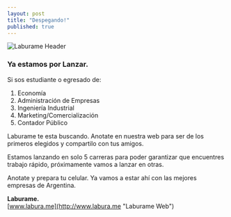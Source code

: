 ```yaml
---
layout: post
title: "Despegando!"
published: true
---
```



![Laburame Header]({{site.baseurl}}/blog/_posts/laburamemedioum.jpg)

### Ya estamos por Lanzar.

Si sos estudiante o egresado de:

1. Economía
2. Administración de Empresas
3. Ingeniería Industrial
4. Marketing/Comercialización
5. Contador Público

Laburame te esta buscando. Anotate en nuestra web para ser de los primeros elegidos y compartilo con tus amigos.

Estamos lanzando en solo 5 carreras para poder garantizar que encuentres trabajo rápido, próximamente vamos a lanzar en otras.

Anotate y prepara tu celular. Ya vamos a estar ahí con las mejores empresas de Argentina.

**Laburame.** <br/>
[www.labura.me](http://www.labura.me "Laburame Web")
